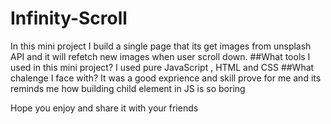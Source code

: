 ﻿# Infinity-Scroll
 In this mini project I build a single page that its get images from unsplash API and it will refetch new images when user scroll down.
 ##What tools I used in this mini project?
 I used pure JavaScript , HTML and CSS
 ##What chalenge I face with?
 It was a good exprience and skill prove for me and its reminds me how building child element in JS is so boring

 Hope you enjoy and share it with your friends
